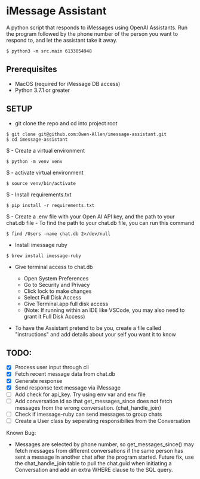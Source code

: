 # iMessage Assistant

A python script that responds to iMessages using OpenAI Assistants. Run the program followed by the phone number of the person you want to respond to, and let the assistant take it away. 

```
$ python3 -m src.main 6133054948 
```


## Prerequisites
- MacOS (required for iMessage DB access)
- Python 3.7.1 or greater

## SETUP
- git clone the repo and cd into project root
```
$ git clone git@github.com:Owen-Allen/imessage-assistant.git
$ cd imessage-assistant
```
$ - Create a virtual environment
```
$ python -m venv venv
```
$ - activate virtual environment
```
$ source venv/bin/activate
```
$ - Install requirements.txt
```
$ pip install -r requirements.txt
```
$ - Create a .env file with your Open AI API key, and the path to your chat.db file
    - To find the path to your chat.db file, you can run this command    
```
$ find /Users -name chat.db 2>/dev/null
```
 

- Install imessage ruby
```
$ brew install imessage-ruby
```
 

- Give terminal access to chat.db
    - Open System Preferences
    - Go to Security and Privacy
    - Click lock to make changes
    - Select Full Disk Access
    - Give Terminal.app full disk access
    - (Note: If running within an IDE like VSCode, you may also need to grant it Full Disk Access)

- To have the Assistant pretend to be you, create a file called "instructions" and add details about your self you want it to know

## TODO:
- [x] Process user input through cli
- [x] Fetch recent message data from chat.db
- [x] Generate response
- [x] Send response text message via iMessage
- [ ] Add check for api_key. Try using env var and env file
- [ ] Add conversation id so that get_messages_since does not fetch messages from the wrong conversation. (chat_handle_join)
- [ ] Check if imessage-ruby can send messages to group chats
- [ ] Create a User class by seperating responsibilies from the Conversation

Known Bug:
- Messages are selected by phone number, so get_messages_since() may fetch messages from different conversations if the same person has sent a message in another chat after the program started. Future fix, use the chat_handle_join table to pull the chat.guid when initiating a Conversation and add an extra WHERE clause to the SQL query.
